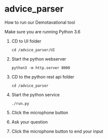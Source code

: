# advice_parser

How to run our Demotavational tool

Make sure you are running Python 3.6

1. CD to UI folder

    `cd /advice_parser/UI`

2. Start the python webserver

    `python3 -m http.server 8000`

3. CD to the python rest api folder

    `cd /advice_parser`

4. Start the python service

    `./run.py`

5. Click the microphone button

6. Ask your question

7. Click the microphone button to end your input